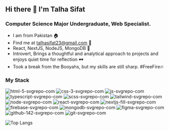 ## Hi there 👋 I'm Talha Sifat
### Computer Science Major Undergraduate, Web Specialist.

- I am from Pakistan 🏠
- Find me at talhasifat23@gmail.com 📧
- React, NextJS, NodeJS, MongoDB 🌟
- Introvert, Brings a thoughtful and analytical approach to projects and enjoys quiet time for reflection 🕶
- Took a break from the Booyahs, but my skills are still sharp. #FreeFire🔥


### My Stack
![html-5-svgrepo-com](https://github.com/user-attachments/assets/72cac77e-bad6-4a36-86ab-cf096d31aeb2) ![css-3-svgrepo-com](https://github.com/user-attachments/assets/e5401687-3e78-4a9b-81af-a95ba6837d26) ![js-svgrepo-com](https://github.com/user-attachments/assets/1591001b-59fa-467b-a3c7-059a850f03f5) ![typescript-svgrepo-com](https://github.com/user-attachments/assets/729a1e12-63a7-4487-9e91-1513000656cb) ![scss-svgrepo-com](https://github.com/user-attachments/assets/0e95d3a4-4043-447b-a068-f50b019f9f91) ![tailwind-svgrepo-com](https://github.com/user-attachments/assets/912893d9-4ee8-4956-93f3-419c1267262f) ![node-svgrepo-com](https://github.com/user-attachments/assets/21918b81-5af0-4bb0-91c0-484b468827f0) ![react-svgrepo-com](https://github.com/user-attachments/assets/7ca24581-696f-4820-98e6-333a2ccd6d77) ![nextjs-fill-svgrepo-com](https://github.com/user-attachments/assets/682832de-6496-4e4f-9fbd-fe3ba98fa43f) ![firebase-svgrepo-com](https://github.com/user-attachments/assets/07036a68-2f7d-443f-9039-a33a23611b88) ![mongodb-svgrepo-com](https://github.com/user-attachments/assets/ea9010a2-bf24-4993-a689-eea6ce821476) ![figma-svgrepo-com](https://github.com/user-attachments/assets/d6bbee34-80c8-443e-b396-bc6151398664) ![github-142-svgrepo-com](https://github.com/user-attachments/assets/42e779fe-aedf-4c55-8b46-bf6d3deb1680) ![git-svgrepo-com](https://github.com/user-attachments/assets/15231a92-fc26-40b3-bdcf-8aa418896f30)


![Top Langs](https://github-readme-stats.vercel.app/api/top-langs/?username=talhaa23&hide_progress=true)

<!--
**TALHAA23/TALHAA23** is a ✨ _special_ ✨ repository because its `README.md` (this file) appears on your GitHub profile.

Here are some ideas to get you started:

- 🔭 I’m currently working on ...
- 🌱 I’m currently learning ...
- 👯 I’m looking to collaborate on ...
- 🤔 I’m looking for help with ...
- 💬 Ask me about ...
- 📫 How to reach me: ...
- 😄 Pronouns: ...
- ⚡ Fun fact: ...
-->
